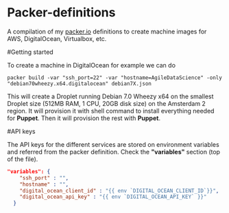 Packer-definitions
==================

A compilation of my [packer.io](http://www.packer.io/) definitions to create machine images for AWS, DigitalOcean, Virtualbox, etc.

#Getting started

To create a machine in DigitalOcean for example we can do

```packer build -var "ssh_port=22" -var "hostname=AgileDataScience" -only "debian70wheezy.x64.digitalocean" debian7X.json```

This will create a Droplet running Debian 7.0 Wheezy x64 on the smallest Droplet size (512MB RAM, 1 CPU, 20GB disk size) on the Amsterdam 2 region. It will provision it with shell command to install everything needed for **Puppet**. Then it will provision the rest with **Puppet**.

#API keys

The API keys for the different services are stored on environment variables and referred from the packer definition. Check the **"variables"** section (top of the file).

```json
"variables": {
    "ssh_port" : "",
    "hostname" : "",
    "digital_ocean_client_id" : "{{ env `DIGITAL_OCEAN_CLIENT_ID`}}",
    "digital_ocean_api_key" : "{{ env `DIGITAL_OCEAN_API_KEY` }}"
  }
```




